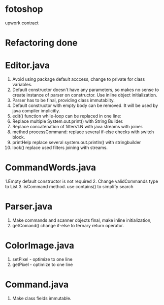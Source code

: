 # fotoshop
upwork contract

# Refactoring done

# Editor.java
1. Avoid using package default acccess, change to private for class variables.
2. Default constructor doesn't have any parameters, so makes no sense to 
create instance of parser on constructor. Use inline object initialization.
3. Parser has to be final, providing class immutabiity. 
4. Default constructor with empty body can be removed. 
It will be used by java compiler implicitly. 
5. edit() function  while-loop can be replaced in one line:
6. Replace multiple System.out.print() with String Builder. 
7. Replace concatenation of filters1.N with java streams with joiner. 
8. method processCommand: 
   replace several if-else checks with switch block. 
9. printHelp replace several system.out.println() with stringbuilder
10. look() replace used filters joining with streams. 

# CommandWords.java
1.Empty default constructor is not required
2. Change validCommands type to List<String>
3. isCommand method. use contains() to simplify search

# Parser.java
1. Make commands and scanner objects final, make inline initialization, 
2. getComand() change if-else to ternary return operator.

# ColorImage.java
1. setPixel - optimize to one line
2. getPixel - optimize to one line

# Command.java
1. Make class fields immutable. 

